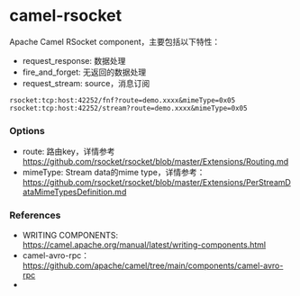 camel-rsocket
================

Apache Camel RSocket component，主要包括以下特性：

* request_response: 数据处理
* fire_and_forget: 无返回的数据处理
* request_stream: source，消息订阅


```
rsocket:tcp:host:42252/fnf?route=demo.xxxx&mimeType=0x05
rsocket:tcp:host:42252/stream?route=demo.xxxx&mimeType=0x05
```


### Options

* route: 路由key，详情参考 https://github.com/rsocket/rsocket/blob/master/Extensions/Routing.md
* mimeType: Stream data的mime type，详情参考： https://github.com/rsocket/rsocket/blob/master/Extensions/PerStreamDataMimeTypesDefinition.md

### References

* WRITING COMPONENTS: https://camel.apache.org/manual/latest/writing-components.html
* camel-avro-rpc：https://github.com/apache/camel/tree/main/components/camel-avro-rpc
* 
